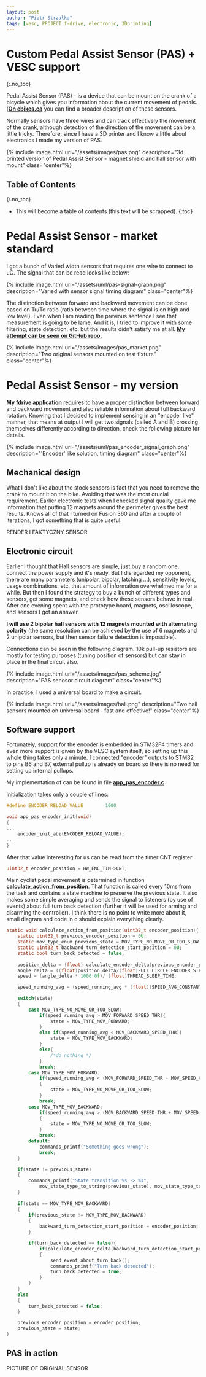 ```yaml
---
layout: post
author: "Piotr Strzałka"
tags: [vesc, PROJECT f-drive, electronic, 3Dprinting]
---
```

# Custom Pedal Assist Sensor (PAS) + VESC support 
{:.no_toc}

Pedal Assist Sensor (PAS) - is a device that can be mount on the crank of a bicycle which gives you information about the current movement of pedals. (**[On ebikes.ca](https://ebikes.ca/learn/pedal-assist.html)** you can find a broader description of these sensors.

Normally sensors have three wires and can track effectively the movement of the crank, although detection of the direction of the movement can be a little tricky. Therefore, since I have a 3D printer and I know a little about electronics I made my version of PAS.

<!-- <span class="picture-missing">PICTURE OF CUSTOM SENSOR</span> -->
{% include image.html url="/assets/images/pas.png" description="3d printed version of Pedal Assist Sensor - magnet shield and hall sensor with mount" class="center"%}

## Table of Contents
{:.no_toc}
* This will become a table of contents (this text will be scrapped).
{:toc}
# Pedal Assist Sensor - market standard


I got a bunch of Varied width sensors that requires one wire to connect to uC. The signal that can be read looks like below:

{% include image.html url="/assets/uml/pas-signal-graph.png" description="Varied with sensor signal timing diagram" class="center"%}

The distinction between forward and backward movement can be done based on Tu/Td ratio (ratio between time where the signal is on high and low level). Even when I am reading the previous sentence I see that measurement is going to be lame. And it is, I tried to improve it with some filtering, state detection, etc. but the results didn't satisfy me at all. **[My attempt can be seen on GitHub repo.](https://github.com/strzaleczka/bldc/blob/friction_drive/applications/app_pas_sensor.c)** 

{% include image.html url="/assets/images/pas_market.png" description="Two original sensors mounted on test fixture" class="center"%}



# Pedal Assist Sensor - my version

**[My fdrive application](/2021/01/24/fdrive-application.html)** requires to have a proper distinction between forward and backward movement and also reliable information about full backward rotation. Knowing that I decided to implement sensing in an "encoder like" manner, that means at output I will get two signals (called A and B) crossing themselves differently according to direction, check the following picture for details.

{% include image.html url="/assets/uml/pas_encoder_signal_graph.png" description="'Encoder' like solution, timing diagram" class="center"%}


## Mechanical design

What I don't like about the stock sensors is fact that you need to remove the crank to mount it on the bike. Avoiding that was the most crucial requirement. Earlier electronic tests when I checked signal quality gave me information that putting 12 magnets around the perimeter gives the best results. Knows all of that I turned on Fusion 360 and after a couple of iterations, I got something that is quite useful.

<span class="picture-missing">RENDER I FAKTYCZNY SENSOR</span>

## Electronic circuit

Earlier I thought that Hall sensors are simple, just buy a random one, connect the power supply and it's ready. But I disregarded my opponent, there are many parameters (unipolar, bipolar, latching ...), sensitivity levels, usage combinations, etc. that amount of information overwhelmed me for a while. But then I found the strategy to buy a bunch of different types and sensors, get some magnets, and check how these sensors behave in real.
After one evening spent with the prototype board, magnets, oscilloscope, and sensors I got an answer.

**I will use 2 bipolar hall sensors with 12 magnets mounted with alternating polarity** (the same resolution can be achieved by the use of 6 magnets and 2 unipolar sensors, but then sensor failure detection is impossible).

Connections can be seen in the following diagram. 10k pull-up resistors are mostly for testing purposes (tuning position of sensors) but can stay in place in the final circuit also.

{% include image.html url="/assets/images/pas_scheme.jpg" description="PAS senosor circuit diagram" class="center"%}

In practice, I used a universal board to make a circuit. 

{% include image.html url="/assets/images/hall.png" description="Two hall sensors mounted on universal board - fast and effective!" class="center"%}
<!-- <span class="picture-missing">SENSOR BOARD PICTURE</span> -->

## Software support

Fortunately, support for the encoder is embedded in STM32F4 timers and even more support is given by the VESC system itself, so setting up this whole thing takes only a minute. I connected "encoder" outputs to STM32 to pins B6 and B7, external pullup is already on board so there is no need for setting up internal pullups.


My implementation of can be found in file **[app_pas_encoder.c](https://github.com/strzaleczka/bldc/blob/friction_drive/applications/app_pas_encoder.c)**


Initialization takes only a couple of lines:
``` c
#define ENCODER_RELOAD_VALUE        1000

void app_pas_encoder_init(void)
{
...
    encoder_init_abi(ENCODER_RELOAD_VALUE);
...
}
```


After that value interesting for us can be read from the timer CNT register

``` c
uint32_t encoder_position = HW_ENC_TIM->CNT;
```



Main cyclist pedal movement is determined in function **calculate_action_from_position**. That function is called every 10ms from the task and contains a state machine to preserve the previous state. It also makes some simple averaging and sends the signal to listeners (by use of events) about full turn back detection (further it will be used for arming and disarming the controller). I think there is no point to write more about it, small diagram and code in c should explain everything clearly.

``` c
static void calculate_action_from_position(uint32_t encoder_position){
    static uint32_t previous_encoder_position = 0U;    
    static mov_type_enum previous_state = MOV_TYPE_NO_MOVE_OR_TOO_SLOW;
    static uint32_t backward_turn_detection_start_position = 0U;
    static bool turn_back_detected = false;
    
    position_delta = (float) calculate_encoder_delta(previous_encoder_position, encoder_position);
    angle_delta = ((float)position_delta/(float)FULL_CIRCLE_ENCODER_STEPS)*360.0f;
    speed = (angle_delta * 1000.0f)/ (float)THREAD_SLEEP_TIME;

    speed_running_avg = (speed_running_avg * (float)(SPEED_AVG_CONSTANT-1) + speed)/(float)SPEED_AVG_CONSTANT;

    switch(state)
    {
        case MOV_TYPE_NO_MOVE_OR_TOO_SLOW:
            if(speed_running_avg > MOV_FORWARD_SPEED_THR){
                state = MOV_TYPE_MOV_FORWARD;
            }
            else if(speed_running_avg < MOV_BACKWARD_SPEED_THR){
                state = MOV_TYPE_MOV_BACKWARD;
            }
            else{
                /*do nothing */
            }
            break;
        case MOV_TYPE_MOV_FORWARD:
            if(speed_running_avg < (MOV_FORWARD_SPEED_THR - MOV_SPEED_HYSTERESIS))
            {
                state = MOV_TYPE_NO_MOVE_OR_TOO_SLOW;
            }
            break;
        case MOV_TYPE_MOV_BACKWARD:
            if(speed_running_avg > (MOV_BACKWARD_SPEED_THR + MOV_SPEED_HYSTERESIS))
            {
                state = MOV_TYPE_NO_MOVE_OR_TOO_SLOW;
            }
            break;
        default:
            commands_printf("Something goes wrong");
            break;
    }

    if(state != previous_state)
    {
        commands_printf("State transition %s -> %s", 
            mov_state_type_to_string(previous_state), mov_state_type_to_string(state));
    }
    
    if(state == MOV_TYPE_MOV_BACKWARD)
    {
        if(previous_state != MOV_TYPE_MOV_BACKWARD)
        {
            backward_turn_detection_start_position = encoder_position;
        }

        if(turn_back_detected == false){
            if(calculate_encoder_delta(backward_turn_detection_start_position, encoder_position) < BACKWARD_MOVEMENT_TURN_THR)
            {
                send_event_about_turn_back();
                commands_printf("Turn back detected");
                turn_back_detected = true;
            }
        }       
    }
    else
    {
        turn_back_detected = false;
    }

    previous_encoder_position = encoder_position;
    previous_state = state;
}


```


## PAS in action 

<span class="picture-missing">PICTURE OF ORIGINAL SENSOR</span>
